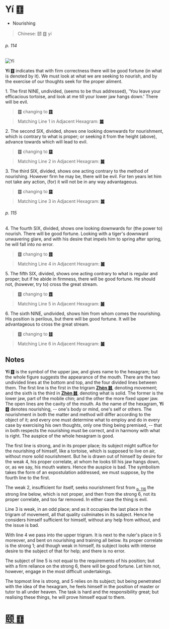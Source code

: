 # Yí ䷚

* Nourishing

> Chinese: 颐 ䷚ yí

###### p. 114

![Yi](https://88o.io/wp-content/uploads/2018/09/27-e9a290yi.jpg)

**Yí ䷚** indicates that with firm correctness there will be good fortune (in what is denoted by it).
We must look at what we are seeking to nourish, and by the exercise of our thoughts seek for the proper aliment.

1.<a name="27.1"></a> The first NINE, undivided, (seems to be thus addressed), 'You leave your efficacious tortoise, and look at me till your lower jaw hangs down.' There will be evil.

> **䷚** changing to [**䷖**](e589a5bo.md)

> Matching Line 1 in Adjacent Hexagram: [**䷛**](e5a4a7e8bf87daguo.md#28.1)

2.<a name="27.2"></a> The second SIX, divided, shows one looking downwards for nourishment, which is contrary to what is proper; or seeking it from the height (above), advance towards which will lead to evil.

> **䷚** changing to [**䷨**](e68d9fsun.md)

> Matching Line 2 in Adjacent Hexagram: [**䷛**](e5a4a7e8bf87daguo.md#28.2)

3.<a name="27.3"></a> The third SIX, divided, shows one acting contrary to the method of nourishing. However firm he may be, there will be evil. For ten years let him not take any action, (for) it will not be in any way advantageous.

> **䷚** changing to [**䷕**](e8b4b2bi.md)

> Matching Line 3 in Adjacent Hexagram: [**䷛**](e5a4a7e8bf87daguo.md#28.3)

###### p. 115

4.<a name="27.4"></a> The fourth SIX, divided, shows one looking downwards for (the power to) nourish. There will be good fortune.
Looking with a tiger's downward unwavering glare, and with his desire that impels him to spring after spring, he will fall into no error.

> **䷚** changing to [**䷔**](e599ace59791shike.md)

> Matching Line 4 in Adjacent Hexagram: [**䷛**](e5a4a7e8bf87daguo.md#28.4)

5.<a name="27.5"></a> The fifth SIX, divided, shows one acting contrary to what is regular and proper; but if he abide in firmness, there will be good fortune. He should not, (however, try to) cross the great stream.

> **䷚** changing to [**䷩**](e79b8ayi.md)

> Matching Line 5 in Adjacent Hexagram: [**䷛**](e5a4a7e8bf87daguo.md#28.5)

6.<a name="27.6"></a> The sixth NINE, undivided, shows him from whom comes the nourishing. His position is perilous, but there will be good fortune. It will be advantageous to cross the great stream.

> **䷚** changing to [**䷗**](e5a48dfu.md)

> Matching Line 6 in Adjacent Hexagram: [**䷛**](e5a4a7e8bf87daguo.md#28.6)

## Notes

**Yí ䷚** is the symbol of the upper jaw, and gives name to the hexagram; but the whole figure suggests the appearance of the mouth. There are the two undivided lines at the bottom and top, and the four divided lines between them. The first line is the first in the trigram [**Zhèn ䷲**](e99c87zhen.md), denoting movement; and the sixth is the third in [**Zhèn ䷲**](e99c87zhen.md), denoting what is solid. The former is the lower jaw, part of the mobile chin; and the other the more fixed upper jaw. The open lines are the cavity of the mouth. As the name of the hexagram, **Yí ䷚** denotes nourishing, -- one's body or mind, one's self or others. The nourishment in both the matter and method will differ according to the object of it; and every one must determine what to employ and do in every case by exercising his own thoughts, only one thing being premised, -- that in both respects the nourishing must be correct, and in harmony with what is right. The auspice of the whole hexagram is good.

The first line is strong, and in its proper place; its subject might suffice for the nourishing of himself, like a tortoise, which is supposed to live on air, without more solid nourishment. But he is drawn out of himself by desire for the weak 4, his proper correlate, at whom he looks till his jaw hangs down, or, as we say, his mouth waters. Hence the auspice is bad. The symbolism takes the form of an expostulation addressed, we must suppose, by the fourth line to the first.

The weak 2, insufficient for itself, seeks nourishment first from <sub>[p. 116](e5a4a7e8bf87daguo.md#p-116)</sub> the strong line below, which is not proper, and then from the strong 6, not its proper correlate, and too far removed. In either case the thing is evil.

Line 3 is weak, in an odd place; and as it occupies the last place in the trigram of movement, all that quality culminates in its subject. Hence he considers himself sufficient for himself, without any help from without, and the issue is bad.

With line 4 we pass into the upper trigram. It is next to the ruler's place in 5 moreover, and bent on nourishing and training all below. Its proper correlate is the strong 1; and though weak in himself, its subject looks with intense desire to the subject of that for help; and there is no error.

The subject of line 5 is not equal to the requirements of his position; but with a firm reliance on the strong 6, there will be good fortune. Let him not, however, engage in the most difficult undertakings.

The topmost line is strong, and 5 relies on its subject; but being penetrated with the idea of the hexagram, he feels himself in the position of master or tutor to all under heaven. The task is hard and the responsibility great; but realising these things, he will prove himself equal to them.

# [颐 ䷚](e9a290yi_cn.md)
